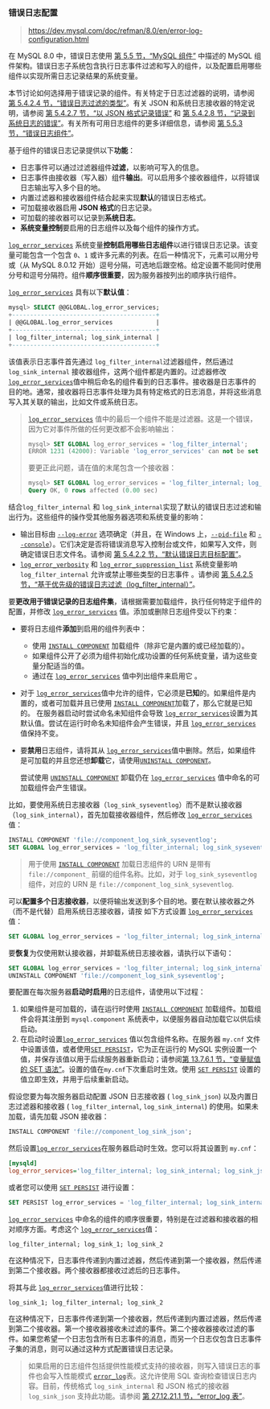 ### 错误日志配置

> https://dev.mysql.com/doc/refman/8.0/en/error-log-configuration.html

在 MySQL 8.0 中，错误日志使用 [第 5.5 节，“MySQL 组件”](https://dev.mysql.com/doc/refman/8.0/en/components.html) 中描述的 MySQL 组件架构。错误日志子系统包含执行日志事件过滤和写入的组件，以及配置启用哪些组件以实现所需日志记录结果的系统变量。

本节讨论如何选择用于错误记录的组件。有关特定于日志过滤器的说明，请参阅 [第 5.4.2.4 节，“错误日志过滤的类型”](https://dev.mysql.com/doc/refman/8.0/en/error-log-filtering.html)。有关 JSON 和系统日志接收器的特定说明，请参阅 [第 5.4.2.7 节，“以 JSON 格式记录错误”](https://dev.mysql.com/doc/refman/8.0/en/error-log-json.html) 和 [第 5.4.2.8 节，“记录到系统日志的错误”](https://dev.mysql.com/doc/refman/8.0/en/error-log-syslog.html)。有关所有可用日志组件的更多详细信息，请参阅 [第 5.5.3 节，“错误日志组件”](https://dev.mysql.com/doc/refman/8.0/en/error-log-components.html)。

基于组件的错误日志记录提供以下**功能**：

- 日志事件可以通过过滤器组件**过滤**，以影响可写入的信息。
- 日志事件由接收器（写入器）组件**输出**。可以启用多个接收器组件，以将错误日志输出写入多个目的地。
- 内置过滤器和接收器组件结合起来实现**默认**的错误日志格式。
- 可加载接收器启用 **JSON 格式**的日志记录。
- 可加载的接收器可以记录到**系统日志**。
- **系统变量控制**要启用的日志组件以及每个组件的操作方式。

[`log_error_services`](https://dev.mysql.com/doc/refman/8.0/en/server-system-variables.html#sysvar_log_error_services) 系统变量**控制启用哪些日志组件**以进行错误日志记录。该变量可能包含一个包含 `0`、`1` 或许多元素的列表。在后一种情况下，元素可以用分号或（从 MySQL 8.0.12 开始）逗号分隔，可选地后跟空格。给定设置不能同时使用分号和逗号分隔符。组件**顺序很重要**，因为服务器按列出的顺序执行组件。

[`log_error_services`](https://dev.mysql.com/doc/refman/8.0/en/server-system-variables.html#sysvar_log_error_services) 具有以下**默认值**：

```sql
mysql> SELECT @@GLOBAL.log_error_services;
+----------------------------------------+
| @@GLOBAL.log_error_services            |
+----------------------------------------+
| log_filter_internal; log_sink_internal |
+----------------------------------------+
```

该值表示日志事件首先通过 `log_filter_internal`过滤器组件，然后通过 `log_sink_internal` 接收器组件，这两个组件都是内置的。过滤器修改 [`log_error_services`](https://dev.mysql.com/doc/refman/8.0/en/server-system-variables.html#sysvar_log_error_services)值中稍后命名的组件看到的日志事件。接收器是日志事件的目的地。通常，接收器将日志事件处理为具有特定格式的日志消息，并将这些消息写入其关联的输出，比如文件或系统日志。

> [`log_error_services`](https://dev.mysql.com/doc/refman/8.0/en/server-system-variables.html#sysvar_log_error_services) 值中的最后一个组件不能是过滤器。这是一个错误，因为它对事件所做的任何更改都不会影响输出：
>
> ```sql
> mysql> SET GLOBAL log_error_services = 'log_filter_internal';
> ERROR 1231 (42000): Variable 'log_error_services' can not be set to the value of 'log_filter_internal'
> ```
>
> 要更正此问题，请在值的末尾包含一个接收器：
>
> ```sql
> mysql> SET GLOBAL log_error_services = 'log_filter_internal; log_sink_internal';
> Query OK, 0 rows affected (0.00 sec)
> ```

结合`log_filter_internal` 和 `log_sink_internal`实现了默认的错误日志过滤和输出行为。这些组件的操作受其他服务器选项和系统变量的影响：

- 输出目标由 [`--log-error`](https://dev.mysql.com/doc/refman/8.0/en/server-options.html#option_mysqld_log-error) 选项确定（并且，在 Windows 上，[`--pid-file`](https://dev.mysql.com/doc/refman/8.0/en/server-system-variables.html#sysvar_pid_file) 和 [`--console`](https://dev.mysql.com/doc/refman/8.0/en/server-options.html#option_mysqld_console)）。它们决定是否将错误消息写入控制台或文件，如果写入文件，则确定错误日志文件名。请参阅 [第 5.4.2.2 节，“默认错误日志目标配置”](https://dev.mysql.com/doc/refman/8.0/en/error-log-destination-configuration.html)。
- [`log_error_verbosity`](https://dev.mysql.com/doc/refman/8.0/en/server-system-variables.html#sysvar_log_error_verbosity) 和 [`log_error_suppression_list`](https://dev.mysql.com/doc/refman/8.0/en/server-system-variables.html#sysvar_log_error_suppression_list) 系统变量影响 `log_filter_internal` 允许或禁止哪些类型的日志事件 。请参阅 [第 5.4.2.5 节，“基于优先级的错误日志过滤（log_filter_internal）”](https://dev.mysql.com/doc/refman/8.0/en/error-log-priority-based-filtering.html)。

要**更改用于错误记录的日志组件集**，请根据需要加载组件，执行任何特定于组件的配置，并修改 [`log_error_services`](https://dev.mysql.com/doc/refman/8.0/en/server-system-variables.html#sysvar_log_error_services) 值。添加或删除日志组件受以下约束：

- 要将日志组件**添加**到启用的组件列表中：

  - 使用 [`INSTALL COMPONENT`](https://dev.mysql.com/doc/refman/8.0/en/install-component.html) 加载组件（除非它是内置的或已经加载的）。
  - 如果组件公开了必须为组件初始化成功设置的任何系统变量，请为这些变量分配适当的值。
  - 通过在 [`log_error_services`](https://dev.mysql.com/doc/refman/8.0/en/server-system-variables.html#sysvar_log_error_services) 值中列出组件来启用它 。

- 对于 [`log_error_services`](https://dev.mysql.com/doc/refman/8.0/en/server-system-variables.html#sysvar_log_error_services)值中允许的组件，它必须是**已知**的。如果组件是内置的，或者可加载并且已使用 [`INSTALL COMPONENT`](https://dev.mysql.com/doc/refman/8.0/en/install-component.html)加载了，那么它就是已知的。 在服务器启动时尝试命名未知组件会导致 [`log_error_services`](https://dev.mysql.com/doc/refman/8.0/en/server-system-variables.html#sysvar_log_error_services)设置为其默认值。尝试在运行时命名未知组件会产生错误，并且 [`log_error_services`](https://dev.mysql.com/doc/refman/8.0/en/server-system-variables.html#sysvar_log_error_services)值保持不变。

- 要**禁用**日志组件，请将其从 [`log_error_services`](https://dev.mysql.com/doc/refman/8.0/en/server-system-variables.html#sysvar_log_error_services)值中删除。然后，如果组件是可加载的并且您还想**卸载**它，请使用[`UNINSTALL COMPONENT`](https://dev.mysql.com/doc/refman/8.0/en/uninstall-component.html)。

  尝试使用 [`UNINSTALL COMPONENT`](https://dev.mysql.com/doc/refman/8.0/en/uninstall-component.html) 卸载仍在 [`log_error_services`](https://dev.mysql.com/doc/refman/8.0/en/server-system-variables.html#sysvar_log_error_services) 值中命名的可加载组件会产生错误。

比如，要使用系统日志接收器（`log_sink_syseventlog`）而不是默认接收器（`log_sink_internal`），首先加载接收器组件，然后修改 [`log_error_services`](https://dev.mysql.com/doc/refman/8.0/en/server-system-variables.html#sysvar_log_error_services) 值：

```sql
INSTALL COMPONENT 'file://component_log_sink_syseventlog';
SET GLOBAL log_error_services = 'log_filter_internal; log_sink_syseventlog';
```

> 用于使用 [`INSTALL COMPONENT`](https://dev.mysql.com/doc/refman/8.0/en/install-component.html) 加载日志组件的 URN 是带有 `file://component_` 前缀的组件名称。比如，对于 `log_sink_syseventlog`组件，对应的 URN 是 `file://component_log_sink_syseventlog`.

可以**配置多个日志接收器**，以便将输出发送到多个目的地。要在默认接收器之外（而不是代替）启用系统日志接收器，请按 如下方式设置 [`log_error_services`](https://dev.mysql.com/doc/refman/8.0/en/server-system-variables.html#sysvar_log_error_services) 值：

```sql
SET GLOBAL log_error_services = 'log_filter_internal; log_sink_internal; log_sink_syseventlog';
```

要**恢复**为仅使用默认接收器，并卸载系统日志接收器，请执行以下语句：

```sql
SET GLOBAL log_error_services = 'log_filter_internal; log_sink_internal';
UNINSTALL COMPONENT 'file://component_log_sink_syseventlog';
```

要配置在每次服务器**启动时启用**的日志组件，请使用以下过程：

1. 如果组件是可加载的，请在运行时使用 [`INSTALL COMPONENT`](https://dev.mysql.com/doc/refman/8.0/en/install-component.html) 加载组件。加载组件会将其注册到 `mysql.component` 系统表中，以便服务器自动加载它以供后续启动。
2. 在启动时设置[`log_error_services`](https://dev.mysql.com/doc/refman/8.0/en/server-system-variables.html#sysvar_log_error_services) 值以包含组件名称。在服务器 `my.cnf` 文件中设置该值，或者使用[`SET PERSIST`](https://dev.mysql.com/doc/refman/8.0/en/set-variable.html)，它为正在运行的 MySQL 实例设置一个值，并保存该值以用于后续服务器重新启动；请参阅[第 13.7.6.1 节，“变量赋值的 SET 语法”](https://dev.mysql.com/doc/refman/8.0/en/set-variable.html)。设置的值在`my.cnf`下次重启时生效。使用 [`SET PERSIST`](https://dev.mysql.com/doc/refman/8.0/en/set-variable.html) 设置的值立即生效，并用于后续重新启动。

假设您要为每次服务器启动配置 JSON 日志接收器 ( `log_sink_json`) 以及内置日志过滤器和接收器 ( `log_filter_internal`, `log_sink_internal`) 的使用。如果未加载，请先加载 JSON 接收器：

```sql
INSTALL COMPONENT 'file://component_log_sink_json';
```

然后设置[`log_error_services`](https://dev.mysql.com/doc/refman/8.0/en/server-system-variables.html#sysvar_log_error_services)在服务器启动时生效。您可以将其设置到 `my.cnf`：

```ini
[mysqld]
log_error_services='log_filter_internal; log_sink_internal; log_sink_json'
```

或者您可以使用 [`SET PERSIST`](https://dev.mysql.com/doc/refman/8.0/en/set-variable.html) 进行设置：

```sql
SET PERSIST log_error_services = 'log_filter_internal; log_sink_internal; log_sink_json';
```

 [`log_error_services`](https://dev.mysql.com/doc/refman/8.0/en/server-system-variables.html#sysvar_log_error_services) 中命名的组件的顺序很重要，特别是在过滤器和接收器的相对顺序方面。考虑这个 [`log_error_services`](https://dev.mysql.com/doc/refman/8.0/en/server-system-variables.html#sysvar_log_error_services)值：

```none
log_filter_internal; log_sink_1; log_sink_2
```

在这种情况下，日志事件传递到内置过滤器，然后传递到第一个接收器，然后传递到第二个接收器。两个接收器都接收过滤后的日志事件。

将其与此 [`log_error_services`](https://dev.mysql.com/doc/refman/8.0/en/server-system-variables.html#sysvar_log_error_services)值进行比较：

```none
log_sink_1; log_filter_internal; log_sink_2
```

在这种情况下，日志事件传递到第一个接收器，然后传递到内置过滤器，然后传递到第二个接收器。第一个接收器接收未过滤的事件。第二个接收器接收过滤的事件。如果您希望一个日志包含所有日志事件的消息，而另一个日志仅包含日志事件子集的消息，则可以通过这种方式配置错误日志记录。

> 如果启用的日志组件包括提供性能模式支持的接收器，则写入错误日志的事件也会写入性能模式 [`error_log`](https://dev.mysql.com/doc/refman/8.0/en/performance-schema-error-log-table.html)表。这允许使用 SQL 查询检查错误日志内容。目前，传统格式 `log_sink_internal` 和 JSON 格式的接收器 `log_sink_json` 支持此功能。请参阅 [第 27.12.21.1 节，“error_log 表”](https://dev.mysql.com/doc/refman/8.0/en/performance-schema-error-log-table.html)。
